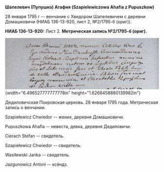 **Шапелевич (Пупушко) Агафия (Szapielewiczowa Ahafia z Pupuszkow)**

28 января 1795 г -- венчание с Хведором Шапелевичем с деревни
Домашковичи (НИАБ 136-13-920, лист 2, №2/1795-б (ориг)).

**НИАБ 136-13-920:** Лист 2. **Метрическая запись №2/1795-б (ориг).**

![](./media/cc3e094058d6113a8f44bf0821923247b127d843.png){width="6.496527777777778in"
height="1.6266458880139982in"}

Дедиловичская Покровская церковь. 28 января 1795 года. Метрическая
запись о венчании.

Szapiełewicz Chwiedor -- жених, деревня Домашковичи.

Pupuszkowa Ahafia -- невеста, девка, деревня Дедиловичи.

Cierach Stefan -- свидетель.

Szapiełewicz Chwiedor -- свидетель.

Wasiłewski Janka -- свидетель.

Jazgunowicz Antoni -- ксёндз.
